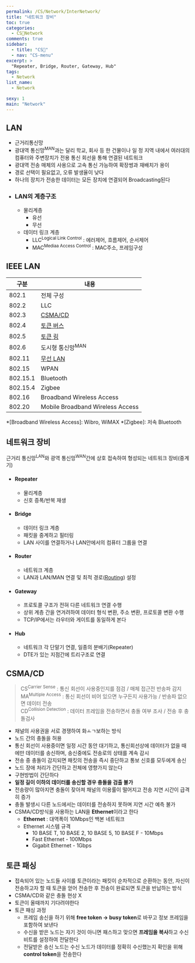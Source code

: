 ```yaml
---
permalink: /CS/Network/InterNetwork/
title: "네트워크 장비"
toc: true
categories:
  - CS🐰Network
comments: true
sidebar:
  - title: "CS🐰"
  - nav: "CS-menu"
excerpt: >
  "Repeater, Bridge, Router, Gateway, Hub"
tags:
  - Network
list_name:
  - Network

sexy: 1
main: "Network"
---
```



## LAN
- 근거리통신망
- 광대역 통신망<sup>MAN</sup>과는 달리 학교, 회사 등 한 건물이나 일 정 지역 내에서 여러대의 컴퓨터와 주변장치가 전용 통신 회선을 통해 연결된 네트워크
- 광대역 전송 매체의 사용으로 고속 통신 가능하여 확장썽과 재배치가 용이
- 경로 선택이 필요없고, 오류 발생율이 낮다
- 하나의 장치가 전송한 데이터는 모든 장치에 연결되어 Broadcasting된다
- ### LAN의 계층구조
  - 물리계층
    - 유선 
    - 무선
  - 데이터 링크 계층
    - LLC<sup>Logical Link Control</sup> : 에러제어, 흐름제어, 순서제어
    - MAC<sup>Mediaa Access Control</sup> : MAC주소, 프레임구성

## IEEE LAN

| 구분 | 내용 |
|---------|---------|
|802.1|전체 구성|
|802.2|LLC|
|802.3|[CSMA/CD](#csmacd)|
|802.4|[토큰 버스](#토큰-패싱)|
|802.5|[토큰 링](#토큰-패싱)|
|802.6|도시형 통신망<sup>MAN</sup>|
|802.11|[무선 LAN]()|
|802.15|WPAN|
|802.15.1|Bluetooth|
|802.15.4|Zigbee|
|802.16|Broadband Wireless Access|
|802.20|Mobile Broadband Wireless Access|


*[Broadband Wireless Access]: Wibro, WiMAX
*[Zigbee]: 저속 Bluetooth

## 네트워크 장비
근거리 통신망<sup>LAN</sup>와 광역 통신망<sup>WAN</sup>간에 상호 접속하여 형성되는 네트워크 장비(중계기)

- #### Repeater
  - 물리계층
  - 신호 증폭/반복 재생
- #### Bridge
  - 데이터 링크 계층
  - 패킷을 중계하고 필터링
  - LAN 사이를 연결하거나 LAN안에서의 컴퓨터 그룹을 연결
- #### Router
  - 네트워크 계층
  - LAN과 LAN/MAN 연결 및 최적 경로([Routing](https://chanyoung-dev.github.io/CS/Network/Routing/)) 설정
- #### Gateway
  - 프로토콜 구조가 전혀 다른 네트워크 연결 수행
  - 상위 계층 간을 연겨려하여 데이터 형식 변환, 주소 변환, 프로토콜 변환 수행
  - TCP/IP에서는 라우터와 게이트를 동일하게 본다
- #### Hub
  - 네트워크 각 단말기 연결, 일종의 분배기(Repeater)
  - DTE가 있는 지점간에 트리구조로 연결
  

## CSMA/CD
>CS<sup>Carrier Sense</sup> : 통신 회선이 사용중인지를 점검 / 매체 접근전 반송파 감지  
>MA<sup>Multiple Access</sup> : 통신 회선이 비어 있으면 누구든지 사용가능 / 반송파 없으면 데이터 전송  
>CD<sup>Collision Detection</sup> : 데이터 프레임을 전송하면서 충돌 여부 조사 / 전송 후 충돌검사  

- 채널의 사용권을 서로 경쟁하여 화ㅗㄱ보하는 방식
- 노드 간의 충돌을 허용
- 통신 회선이 사용중이면 일정 시간 동안 대기하고, 통신회선상에 데이터가 없을 때에만 데이터를 송신하며, 송신중에도 전송로의 상태를 계속 감시
- 전송 중 충돌이 감지되면 패킷의 전송을 즉시 중단하고 통보 신호를 모두에게 송신
- 노드 장애 처리가 간단하고 전체에 영향가지 않는다
- 구현방법이 간단하다
- **일정 길이 이하의 데이터를 송신할 경우 충돌을 검출 불가**
- 전송량이 많아지면 충돌이 잦아져 채널의 이용률이 떨어지고 전송 지연 시간이 급격히 증가
- 충돌 발생시 다른 노드에서는 데이터를 전송하지 못하며 지연 시간 예측 불가
- CSMA/CD방식을 사용하는 LAN을 **Ethernet**이라고 한다
  - **Ethernet** : 대역폭이 10Mbps인 백본 네트워크
  - Ethernet 시스템 규격
    - 10 BASE T, 10 BASE 2, 10 BASE 5, 10 BASE F - 10Mbps
    - Fast Ethernet - 100Mbps
    - Gigabit Ethernet - 1Gbps

## 토큰 패싱
- 접속되어 있는 노드들 사이를 토큰이라는 패킷이 순차적으로 순환하는 동안, 자신이 전송하고자 할 때 토큰을 얻어 전송한 후 전송이 완료되면 토큰을 반납하는 방식
- CSMA/CD와 같은 충돌 현상 X
- 토큰이 올때까지 기다려야한다
- 토큰 패싱 과정
  - 프레임 송신을 하기 위해 **free token -> busy token**로 바꾸고 정보 프레임을 포함하여 보낸다
  - 수신을 받은 노드는 자기 것이 아니면 패스하고 맞으면 **프레임을 복사**하고 수신비트를 설정하여 전달한다
  - 전달받은 송신 노드는 수신 노드가 데이터를 정확히 수신했는지 확인을 위해 **control token**을 전송한다
